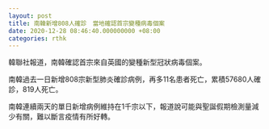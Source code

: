 ```yaml
---
layout: post
title: 南韓新增808人確診　當地確認首宗變種病毒個案
date: 2020-12-28 08:46:40.000000000 +08:00
categories: rthk
---
```


韓聯社報道，南韓確認首宗來自英國的變種新型冠狀病毒個案。

南韓過去一日新增808宗新型肺炎確診病例，再多11名患者死亡，累積57680人確診，819人死亡。

南韓連續兩天的單日新增病例維持在1千宗以下，報道說可能與聖誕假期檢測量減少有關，難以斷言疫情有所好轉。
